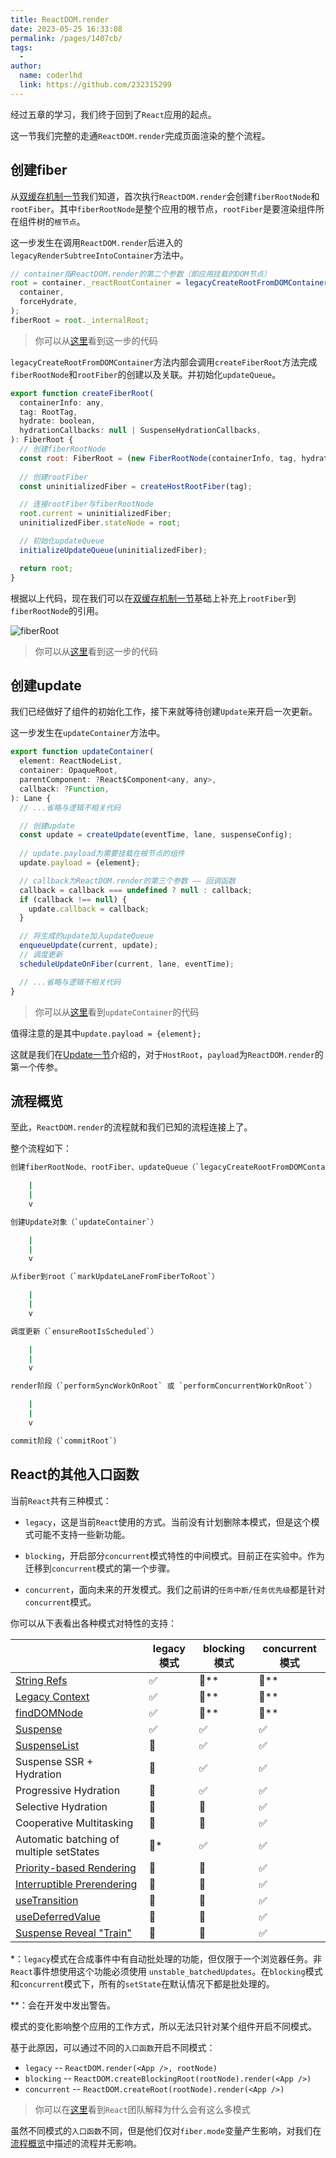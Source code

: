 ```yaml
---
title: ReactDOM.render
date: 2023-05-25 16:33:08
permalink: /pages/1407cb/
tags:
  - 
author: 
  name: coderlhd
  link: https://github.com/232315299
---
```

经过五章的学习，我们终于回到了`React`应用的起点。

这一节我们完整的走通`ReactDOM.render`完成页面渲染的整个流程。

## 创建fiber

从[双缓存机制一节](../process/doubleBuffer.html#mount时)我们知道，首次执行`ReactDOM.render`会创建`fiberRootNode`和`rootFiber`。其中`fiberRootNode`是整个应用的根节点，`rootFiber`是要渲染组件所在组件树的`根节点`。

这一步发生在调用`ReactDOM.render`后进入的`legacyRenderSubtreeIntoContainer`方法中。

```js
// container指ReactDOM.render的第二个参数（即应用挂载的DOM节点）
root = container._reactRootContainer = legacyCreateRootFromDOMContainer(
  container,
  forceHydrate,
);
fiberRoot = root._internalRoot;
```

> 你可以从[这里](https://github.com/facebook/react/blob/1fb18e22ae66fdb1dc127347e169e73948778e5a/packages/react-dom/src/client/ReactDOMLegacy.js#L193)看到这一步的代码

`legacyCreateRootFromDOMContainer`方法内部会调用`createFiberRoot`方法完成`fiberRootNode`和`rootFiber`的创建以及关联。并初始化`updateQueue`。

```js
export function createFiberRoot(
  containerInfo: any,
  tag: RootTag,
  hydrate: boolean,
  hydrationCallbacks: null | SuspenseHydrationCallbacks,
): FiberRoot {
  // 创建fiberRootNode
  const root: FiberRoot = (new FiberRootNode(containerInfo, tag, hydrate): any);
  
  // 创建rootFiber
  const uninitializedFiber = createHostRootFiber(tag);

  // 连接rootFiber与fiberRootNode
  root.current = uninitializedFiber;
  uninitializedFiber.stateNode = root;

  // 初始化updateQueue
  initializeUpdateQueue(uninitializedFiber);

  return root;
}
```

根据以上代码，现在我们可以在[双缓存机制一节](../process/doubleBuffer.html#mount时)基础上补充上`rootFiber`到`fiberRootNode`的引用。

<img :src="$withBase('/img/fiberroot.png')" alt="fiberRoot">

> 你可以从[这里](https://github.com/facebook/react/blob/1fb18e22ae66fdb1dc127347e169e73948778e5a/packages/react-reconciler/src/ReactFiberRoot.new.js#L97)看到这一步的代码

## 创建update

我们已经做好了组件的初始化工作，接下来就等待创建`Update`来开启一次更新。

这一步发生在`updateContainer`方法中。

```js
export function updateContainer(
  element: ReactNodeList,
  container: OpaqueRoot,
  parentComponent: ?React$Component<any, any>,
  callback: ?Function,
): Lane {
  // ...省略与逻辑不相关代码

  // 创建update
  const update = createUpdate(eventTime, lane, suspenseConfig);
  
  // update.payload为需要挂载在根节点的组件
  update.payload = {element};

  // callback为ReactDOM.render的第三个参数 —— 回调函数
  callback = callback === undefined ? null : callback;
  if (callback !== null) {
    update.callback = callback;
  }

  // 将生成的update加入updateQueue
  enqueueUpdate(current, update);
  // 调度更新
  scheduleUpdateOnFiber(current, lane, eventTime);

  // ...省略与逻辑不相关代码
}
```

> 你可以从[这里](https://github.com/facebook/react/blob/1fb18e22ae66fdb1dc127347e169e73948778e5a/packages/react-reconciler/src/ReactFiberReconciler.new.js#L255)看到`updateContainer`的代码

值得注意的是其中`update.payload = {element};`

这就是我们在[Update一节](./update.html#update的结构)介绍的，对于`HostRoot`，`payload`为`ReactDOM.render`的第一个传参。

## 流程概览

至此，`ReactDOM.render`的流程就和我们已知的流程连接上了。

整个流程如下：

```sh
创建fiberRootNode、rootFiber、updateQueue（`legacyCreateRootFromDOMContainer`）

    |
    |
    v

创建Update对象（`updateContainer`）

    |
    |
    v

从fiber到root（`markUpdateLaneFromFiberToRoot`）

    |
    |
    v

调度更新（`ensureRootIsScheduled`）

    |
    |
    v

render阶段（`performSyncWorkOnRoot` 或 `performConcurrentWorkOnRoot`）

    |
    |
    v

commit阶段（`commitRoot`）
```

## React的其他入口函数

当前`React`共有三种模式：

- `legacy`，这是当前`React`使用的方式。当前没有计划删除本模式，但是这个模式可能不支持一些新功能。

- `blocking`，开启部分`concurrent`模式特性的中间模式。目前正在实验中。作为迁移到`concurrent`模式的第一个步骤。

- `concurrent`，面向未来的开发模式。我们之前讲的`任务中断/任务优先级`都是针对`concurrent`模式。

你可以从下表看出各种模式对特性的支持：

|   | legacy 模式  | blocking 模式  | concurrent 模式  |
|---  |---  |---  |---  |
|[String Refs](https://zh-hans.reactjs.org/docs/refs-and-the-dom.html#legacy-api-string-refs)  |✅  |🚫**  |🚫**  |
|[Legacy Context](https://zh-hans.reactjs.org/docs/legacy-context.html) |✅  |🚫**  |🚫**  |
|[findDOMNode](https://zh-hans.reactjs.org/docs/strict-mode.html#warning-about-deprecated-finddomnode-usage)  |✅  |🚫**  |🚫**  |
|[Suspense](https://zh-hans.reactjs.org/docs/concurrent-mode-suspense.html#what-is-suspense-exactly) |✅  |✅  |✅  |
|[SuspenseList](https://zh-hans.reactjs.org/docs/concurrent-mode-patterns.html#suspenselist) |🚫  |✅  |✅  |
|Suspense SSR + Hydration |🚫  |✅  |✅  |
|Progressive Hydration  |🚫  |✅  |✅  |
|Selective Hydration  |🚫  |🚫  |✅  |
|Cooperative Multitasking |🚫  |🚫  |✅  |
|Automatic batching of multiple setStates     |🚫* |✅  |✅  |
|[Priority-based Rendering](https://zh-hans.reactjs.org/docs/concurrent-mode-patterns.html#splitting-high-and-low-priority-state) |🚫  |🚫  |✅  |
|[Interruptible Prerendering](https://zh-hans.reactjs.org/docs/concurrent-mode-intro.html#interruptible-rendering) |🚫  |🚫  |✅  |
|[useTransition](https://zh-hans.reactjs.org/docs/concurrent-mode-patterns.html#transitions)  |🚫  |🚫  |✅  |
|[useDeferredValue](https://zh-hans.reactjs.org/docs/concurrent-mode-patterns.html#deferring-a-value) |🚫  |🚫  |✅  |
|[Suspense Reveal "Train"](https://zh-hans.reactjs.org/docs/concurrent-mode-patterns.html#suspense-reveal-train)  |🚫  |🚫  |✅  |

*：`legacy`模式在合成事件中有自动批处理的功能，但仅限于一个浏览器任务。非`React`事件想使用这个功能必须使用 `unstable_batchedUpdates`。在`blocking`模式和`concurrent`模式下，所有的`setState`在默认情况下都是批处理的。

**：会在开发中发出警告。

模式的变化影响整个应用的工作方式，所以无法只针对某个组件开启不同模式。

基于此原因，可以通过不同的`入口函数`开启不同模式：

- `legacy` -- `ReactDOM.render(<App />, rootNode)`
- `blocking` -- `ReactDOM.createBlockingRoot(rootNode).render(<App />)`
- `concurrent` -- `ReactDOM.createRoot(rootNode).render(<App />)`

> 你可以在[这里](https://zh-hans.reactjs.org/docs/concurrent-mode-adoption.html#why-so-many-modes)看到`React`团队解释为什么会有这么多模式

虽然不同模式的`入口函数`不同，但是他们仅对`fiber.mode`变量产生影响，对我们在[流程概览](./reactdom.html#流程概览)中描述的流程并无影响。